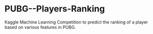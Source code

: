 # PUBG--Players-Ranking
Kaggle Machine Learning Competition to predict the ranking of a player based on various features in PUBG.  

